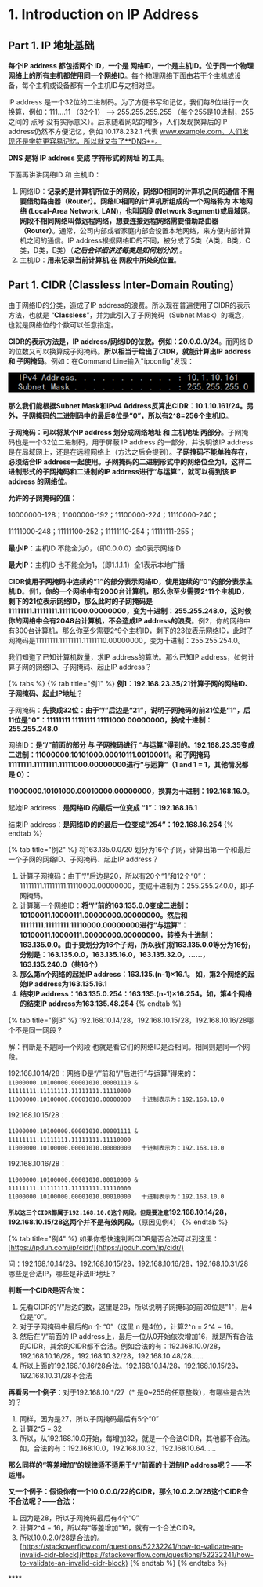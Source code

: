 # 1. Introduction on IP Address

## Part 1. IP 地址基础

**每个IP address 都包括两个 ID，一个是 网络ID，一个是主机ID。位于同一个物理网络上的所有主机都使用同一个网络ID**。每个物理网络下面由若干个主机或设备，每个主机或设备都有一个主机ID与之相对应。

IP address 是一个32位的二进制码。为了方便书写和记忆，我们每8位进行一次换算，例如：111....11 （32个1） --&gt; 255.255.255.255 （每个255是10进制，255之间的 点号 没有实际意义）。后来随着网站的增多，人们发现换算后的IP address仍然不方便记忆，例如 10.178.232.1 代表 www.example.com。人们发现还是字符更容易记忆，所以就又有了**DNS**。

**DNS 是将 IP address 变成 字符形式的网址 的工具**。

下面再讲讲网络ID 和 主机ID：

1. 网络ID：**记录的是计算机所位于的网段，网络ID相同的计算机之间的通信  不需要借助路由器（Router）。网络ID相同的计算机所组成的一个网络称为 本地网络 \(Local-Area Network, LAN\)，也叫网段 \(Network Segment\)或局域网**。**网段不相同网络叫做远程网络，想要连接远程网络需要借助路由器（Router）**。通常，公司内部或者家庭内部会设置本地网络，来方便内部计算机之间的通信。IP address根据网络ID的不同，被分成了5类（A类，B类，C类，D类，E类）（_**之后会详细讲述每类是如何划分的**_）。
2. 主机ID：**用来记录当前计算机  在 网段中所处的位置**。

## Part 1. CIDR \(Classless Inter-Domain Routing\)

由于网络ID的分类，造成了IP address的浪费。所以现在普遍使用了CIDR的表示方法，也就是 “**Classless**”，并为此引入了子网掩码（Subnet Mask）的概念，也就是网络位的个数可以任意指定。

**CIDR的表示方法是，IP address/网络ID的位数。例如：20.0.0.0/24**。而网络ID的位数又可以换算成子网掩码。**所以相当于给出了CIDR，就能计算出IP address 和 子网掩码**。例如：在Command Line输入"ipconfig"发现：

![](../.gitbook/assets/image.png)

**那么我们能根据Subnet Mask和IPv4 Address反算出CIDR：10.1.10.161/24。另外，子网掩码的二进制码中的最后8位是“0”，所以有2^8=256个主机ID**。

**子网掩码：可以将某个IP address 划分成网络地址 和 主机地址 两部分**。子网掩码也是一个32位二进制码，用于屏蔽 IP address 的一部分，并说明该IP address 是在局域网上，还是在远程网络上（方法之后会提到）。**子网掩码不能单独存在，必须结合IP address一起使用。子网掩码的二进制形式中的网络位全为1。这样二进制形式的子网掩码和二进制的IP address进行“与运算”，就可以得到该 IP address 的网络位**。

**允许的子网掩码的值**：

10000000-128；11000000-192；11100000-224；11110000-240；

11111000-248；11111100-252；11111110-254；11111111-255；

**最小IP**：主机ID 不能全为0，（即0.0.0.0）全0表示网络ID

**最大IP**：主机ID 也不能全为1，（即1.1.1.1）全1表示本地广播

**CIDR使用子网掩码中连续的“1”的部分表示网络ID，使用连续的“0”的部分表示主机ID**。例1，**你的一个网络中有2000台计算机，那么你至少需要2^11个主机ID，剩下的21位表示网络ID，那么此时的子网掩码是11111111.11111111.11111000.00000000，变为十进制：255.255.248.0，这时候你的网络中会有2048台计算机，不会造成IP address的浪费**。例2，你的网络中有300台计算机，那么你至少需要2^9个主机ID，剩下的23位表示网络ID，此时子网掩码是11111111.11111111.11111110.00000000，变为十进制：255.255.254.0。

我们知道了已知计算机数量，求IP address的算法。那么已知IP address，如何计算子网的网络ID、子网掩码、起止IP address？

{% tabs %}
{% tab title="例1" %}
**例1：192.168.23.35/21计算子网的网络ID、子网掩码、起止IP地址**？

子网掩码：**先换成32位：由于“/”后边是“21”，说明子网掩码的前21位是“1”，后11位是“0”：11111111 11111111 11111000 00000000，换成十进制：255.255.248.0**

网络ID：**是“/”前面的部分 与 子网掩码进行 “与运算”得到的。192.168.23.35变成二进制：11000000.10101000.00010111.00100011。和子网掩码11111111.11111111.11111000.00000000进行“与运算”（1 and 1 = 1，其他情况都是 0）：**

**11000000.10101000.00010000.00000000，换算为十进制：192.168.16.0**。

起始IP address：**是网络ID 的最后一位变成 “1”：192.168.16.1**

结束IP address：**是网络ID的的最后一位变成“254”：192.168.16.254**
{% endtab %}

{% tab title="例2" %}
将163.135.0.0/20 划分为16个子网，计算出第一个和最后一个子网的网络ID、子网掩码、起止IP address？

1. 计算子网掩码：由于“/”后边是20，所以有20个“1”和12个“0”：11111111.11111111.11110000.00000000，变成十进制为：255.255.240.0，即子网掩码。
2. 计算第一个网络ID：**将“/”前的163.135.0.0变成二进制：10100011.10000111.00000000.00000000。然后和11111111.11111111.11110000.00000000进行“与运算”：10100011.10000111.00000000.00000000，转换为十进制：163.135.0.0。由于要划分为16个子网，所以我们将163.135.0.0等分为16份，分别是：163.135.0.0，163.135.16.0，163.135.32.0，......，163.135.240.0（共16个）**
3. **那么第n个网络的起始IP address：163.135.\(n-1\)×16.1。 如，第2个网络的起始IP address为163.135.16.1**
4. **结束IP address：163.135.0.254：163.135.\(n-1\)×16.254。如，第4个网络的结束IP address为163.135.48.254**
{% endtab %}

{% tab title="例3" %}
192.168.10.14/28，192.168.10.15/28，192.168.10.16/28哪个不是同一网段？


解：判断是不是同一个网段  也就是看它们的网络ID是否相同。相同则是同一个网段。

192.168.10.14/28：网络ID是“/”前和“/”后进行“与运算”得来的：`11000000.10100000.00001010.00001110 & 11111111.11111111.11111111.11110000  
11000000.10100000.00001010.00000000  
十进制表示为：192.168.10.0`

192.168.10.15/28：

`11000000.10100000.00001010.00001111 & 11111111.11111111.11111111.11110000  
11000000.10100000.00001010.00000000  
十进制表示为：192.168.10.0`

192.168.10.16/28：

`11000000.10100000.00001010.00010000 & 11111111.11111111.11111111.11110000  
11000000.10100000.00001010.00010000  
十进制表示为：192.168.10.0`

**`所以这三个CIDR都属于192.168.10.0这个网段。但是要注意`192.168.10.14/28，192.168.10.15/28这两个并不是有效网段。**（原因见例4）
{% endtab %}

{% tab title="例4" %}
如果你想快速判断CIDR是否合法可以到这里：[https://ipduh.com/ip/cidr/](https://ipduh.com/ip/cidr/)

问：192.168.10.14/28，192.168.10.15/28，192.168.10.16/28，192.168.10.31/28哪些是合法IP，哪些是非法IP地址？

**判断一个CIDR是否合法：**

1. 先看CIDR的“/”后边的数，这里是28，所以说明子网掩码的前28位是"1"，后4位是“0”。
2. 对于子网掩码中最后的n 个 “0”（这里 n 是4位），计算2^n = 2^4 = 16。
3. 然后在“/”前面的 IP address上，最后一位从0开始依次增加16，就是所有合法的CIDR，其余的CIDR都不合法。例如合法的有：192.168.10.0/28，192.168.10.16/28，192.168.10.32/28，192.168.10.48/28……
4. 所以上面的192.168.10.16/28合法。192.168.10.14/28，192.168.10.15/28，192.168.10.31/28不合法

**再看另一个例子**：对于192.168.10.\*/27（\* 是0~255的任意整数），有哪些是合法的？

1. 同样，因为是27，所以子网掩码最后有5个“0”
2. 计算2^5 = 32
3. 所以，从192.168.10.0开始，每增加32，就是一个合法CIDR，其他都不合法。如，合法的有：192.168.10.0，192.168.10.32，192.168.10.64……

**那么同样的“等差增加”的规律适不适用于“/”前面的十进制IP address呢？——不适用。**

**又一个例子：假设你有一个10.0.0.0/22的CIDR，那么10.0.2.0/28这个CIDR合不合法呢？——合法：**

1. 因为是28，所以子网掩码最后有4个“0”
2. 计算2^4 = 16，所以每“等差增加”16，就有一个合法CIDR。
3. 所以10.0.2.0/28是合法的。[https://stackoverflow.com/questions/52232241/how-to-validate-an-invalid-cidr-block](https://stackoverflow.com/questions/52232241/how-to-validate-an-invalid-cidr-block)
{% endtab %}
{% endtabs %}



\*\*\*\*





















